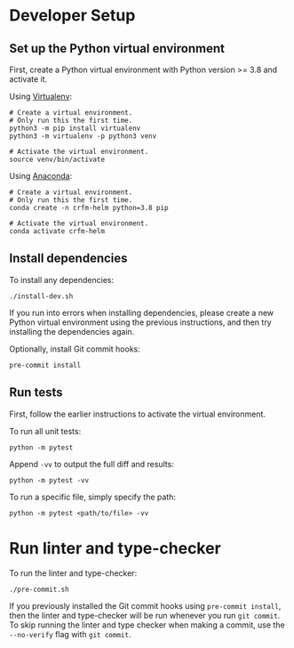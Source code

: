 # Developer Setup

## Set up the Python virtual environment

First, create a Python virtual environment with Python version >= 3.8 and activate it.

Using [Virtualenv](https://docs.python.org/3/library/venv.html#creating-virtual-environments):

    # Create a virtual environment.
    # Only run this the first time.
    python3 -m pip install virtualenv
    python3 -m virtualenv -p python3 venv

    # Activate the virtual environment.
    source venv/bin/activate

Using [Anaconda](https://conda.io/projects/conda/en/latest/user-guide/tasks/manage-environments.html):

    # Create a virtual environment.
    # Only run this the first time.
    conda create -n crfm-helm python=3.8 pip

    # Activate the virtual environment.
    conda activate crfm-helm

## Install dependencies

To install any dependencies:

    ./install-dev.sh

If you run into errors when installing dependencies, please create a new Python virtual environment using the previous instructions, and then try installing the dependencies again.

Optionally, install Git commit hooks:

    pre-commit install

## Run tests

First, follow the earlier instructions to activate the virtual environment.

To run all unit tests:

    python -m pytest

Append `-vv` to output the full diff and results:

    python -m pytest -vv

To run a specific file, simply specify the path:

    python -m pytest <path/to/file> -vv

# Run linter and type-checker

To run the linter and type-checker:

    ./pre-commit.sh

If you previously installed the Git commit hooks using `pre-commit install`, then the linter and type-checker will be run whenever you run `git commit`. To skip running the linter and type checker when making a commit, use the `--no-verify` flag with `git commit`.
